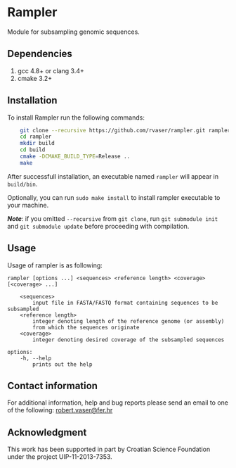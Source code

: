 # Rampler

Module for subsampling genomic sequences.

## Dependencies
1. gcc 4.8+ or clang 3.4+
2. cmake 3.2+

## Installation
To install Rampler run the following commands:

```bash
    git clone --recursive https://github.com/rvaser/rampler.git rampler
    cd rampler
    mkdir build
    cd build
    cmake -DCMAKE_BUILD_TYPE=Release ..
    make
```

After successfull installation, an executable named `rampler` will appear in `build/bin`.

Optionally, you can run `sudo make install` to install rampler executable to your machine.

***Note***: if you omitted `--recursive` from `git clone`, run `git submodule init` and `git submodule update` before proceeding with compilation.

## Usage
Usage of rampler is as following:

    rampler [options ...] <sequences> <reference length> <coverage> [<coverage> ...]

        <sequences>
            input file in FASTA/FASTQ format containing sequences to be subsampled
        <reference length>
            integer denoting length of the reference genome (or assembly)
            from which the sequences originate
        <coverage>
            integer denoting desired coverage of the subsampled sequences

    options:
        -h, --help
            prints out the help

## Contact information

For additional information, help and bug reports please send an email to one of the following: robert.vaser@fer.hr

## Acknowledgment

This work has been supported in part by Croatian Science Foundation under the project UIP-11-2013-7353.
